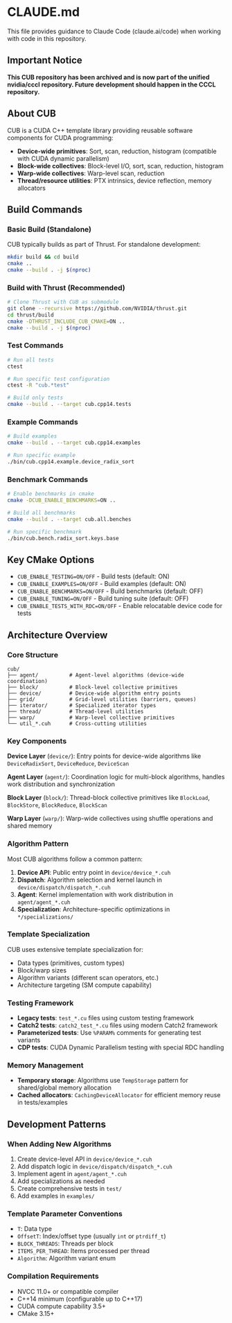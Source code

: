 # CLAUDE.md

This file provides guidance to Claude Code (claude.ai/code) when working with code in this repository.

## Important Notice

**This CUB repository has been archived and is now part of the unified nvidia/cccl repository. Future development should happen in the CCCL repository.**

## About CUB

CUB is a CUDA C++ template library providing reusable software components for CUDA programming:
- **Device-wide primitives**: Sort, scan, reduction, histogram (compatible with CUDA dynamic parallelism)
- **Block-wide collectives**: Block-level I/O, sort, scan, reduction, histogram  
- **Warp-wide collectives**: Warp-level scan, reduction
- **Thread/resource utilities**: PTX intrinsics, device reflection, memory allocators

## Build Commands

### Basic Build (Standalone)
CUB typically builds as part of Thrust. For standalone development:

```bash
mkdir build && cd build
cmake ..
cmake --build . -j $(nproc)
```

### Build with Thrust (Recommended)
```bash
# Clone Thrust with CUB as submodule
git clone --recursive https://github.com/NVIDIA/thrust.git
cd thrust/build
cmake -DTHRUST_INCLUDE_CUB_CMAKE=ON ..
cmake --build . -j $(nproc)
```

### Test Commands
```bash
# Run all tests
ctest

# Run specific test configuration
ctest -R "cub.*test"

# Build only tests
cmake --build . --target cub.cpp14.tests
```

### Example Commands  
```bash
# Build examples
cmake --build . --target cub.cpp14.examples

# Run specific example
./bin/cub.cpp14.example.device_radix_sort
```

### Benchmark Commands
```bash
# Enable benchmarks in cmake
cmake -DCUB_ENABLE_BENCHMARKS=ON ..

# Build all benchmarks  
cmake --build . --target cub.all.benches

# Run specific benchmark
./bin/cub.bench.radix_sort.keys.base
```

## Key CMake Options

- `CUB_ENABLE_TESTING=ON/OFF` - Build tests (default: ON)
- `CUB_ENABLE_EXAMPLES=ON/OFF` - Build examples (default: ON) 
- `CUB_ENABLE_BENCHMARKS=ON/OFF` - Build benchmarks (default: OFF)
- `CUB_ENABLE_TUNING=ON/OFF` - Build tuning suite (default: OFF)
- `CUB_ENABLE_TESTS_WITH_RDC=ON/OFF` - Enable relocatable device code for tests

## Architecture Overview

### Core Structure
```
cub/
├── agent/          # Agent-level algorithms (device-wide coordination)
├── block/          # Block-level collective primitives  
├── device/         # Device-wide algorithm entry points
├── grid/           # Grid-level utilities (barriers, queues)
├── iterator/       # Specialized iterator types
├── thread/         # Thread-level utilities  
├── warp/           # Warp-level collective primitives
└── util_*.cuh      # Cross-cutting utilities
```

### Key Components

**Device Layer** (`device/`): Entry points for device-wide algorithms like `DeviceRadixSort`, `DeviceReduce`, `DeviceScan`

**Agent Layer** (`agent/`): Coordination logic for multi-block algorithms, handles work distribution and synchronization

**Block Layer** (`block/`): Thread-block collective primitives like `BlockLoad`, `BlockStore`, `BlockReduce`, `BlockScan`  

**Warp Layer** (`warp/`): Warp-wide collectives using shuffle operations and shared memory

### Algorithm Pattern
Most CUB algorithms follow a common pattern:
1. **Device API**: Public entry point in `device/device_*.cuh`
2. **Dispatch**: Algorithm selection and kernel launch in `device/dispatch/dispatch_*.cuh`  
3. **Agent**: Kernel implementation with work distribution in `agent/agent_*.cuh`
4. **Specialization**: Architecture-specific optimizations in `*/specializations/`

### Template Specialization
CUB uses extensive template specialization for:
- Data types (primitives, custom types)
- Block/warp sizes
- Algorithm variants (different scan operators, etc.)
- Architecture targeting (SM compute capability)

### Testing Framework  
- **Legacy tests**: `test_*.cu` files using custom testing framework
- **Catch2 tests**: `catch2_test_*.cu` files using modern Catch2 framework
- **Parameterized tests**: Use `%PARAM%` comments for generating test variants
- **CDP tests**: CUDA Dynamic Parallelism testing with special RDC handling

### Memory Management
- **Temporary storage**: Algorithms use `TempStorage` pattern for shared/global memory allocation
- **Cached allocators**: `CachingDeviceAllocator` for efficient memory reuse in tests/examples

## Development Patterns

### When Adding New Algorithms
1. Create device-level API in `device/device_*.cuh`
2. Add dispatch logic in `device/dispatch/dispatch_*.cuh`
3. Implement agent in `agent/agent_*.cuh`
4. Add specializations as needed
5. Create comprehensive tests in `test/`
6. Add examples in `examples/`

### Template Parameter Conventions
- `T`: Data type
- `OffsetT`: Index/offset type (usually `int` or `ptrdiff_t`)
- `BLOCK_THREADS`: Threads per block
- `ITEMS_PER_THREAD`: Items processed per thread
- `Algorithm`: Algorithm variant enum

### Compilation Requirements
- NVCC 11.0+ or compatible compiler
- C++14 minimum (configurable up to C++17)
- CUDA compute capability 3.5+
- CMake 3.15+